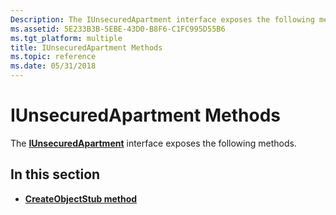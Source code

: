 ```yaml
---
Description: The IUnsecuredApartment interface exposes the following methods.
ms.assetid: 5E233B3B-5EBE-43D0-B8F6-C1FC995D55B6
ms.tgt_platform: multiple
title: IUnsecuredApartment Methods
ms.topic: reference
ms.date: 05/31/2018
---
```


# IUnsecuredApartment Methods

The [**IUnsecuredApartment**](/windows/desktop/api/Wbemcli/nn-wbemcli-iunsecuredapartment) interface exposes the following methods.

## In this section

-   [**CreateObjectStub method**](/windows/desktop/api/Wbemcli/nf-wbemcli-iunsecuredapartment-createobjectstub)

 

 



